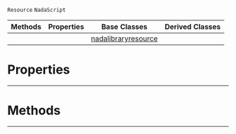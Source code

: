  `Resource` `NadaScript`



|Methods|Properties|Base Classes|Derived Classes|
|---|---|---|---|
| | |[nadalibraryresource](https://github.com/ZilchEngine/ZilchDocs/blob/master/code_reference/class_reference/nadalibraryresource.markdown)| |


 #  Properties


---  
 #  Methods


---  
 

 